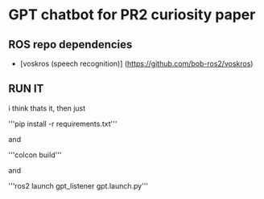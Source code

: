 # GPT chatbot for PR2 curiosity paper

## ROS repo dependencies

- [voskros (speech recognition)] (<https://github.com/bob-ros2/voskros>)

## RUN IT

i think thats it, then just

'''pip install -r requirements.txt'''

and 

'''colcon build'''

and

'''ros2 launch gpt_listener gpt.launch.py'''
